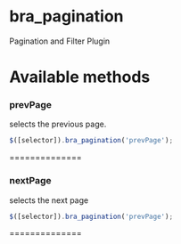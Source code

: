bra_pagination
==============

Pagination and Filter Plugin


# Available methods

### prevPage
selects the previous page.
```javascript
$([selector]).bra_pagination('prevPage');
```
==============

### nextPage
selects the next page
```javascript
$([selector]).bra_pagination('prevPage');
```
==============
